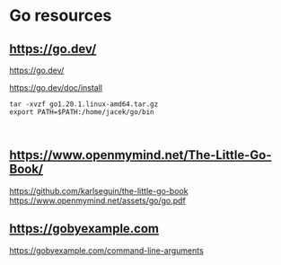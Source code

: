 # Go resources 

## https://go.dev/

https://go.dev/

https://go.dev/doc/install


```
tar -xvzf go1.20.1.linux-amd64.tar.gz 
export PATH=$PATH:/home/jacek/go/bin



```

## https://www.openmymind.net/The-Little-Go-Book/

https://github.com/karlseguin/the-little-go-book
https://www.openmymind.net/assets/go/go.pdf

## https://gobyexample.com

https://gobyexample.com/command-line-arguments